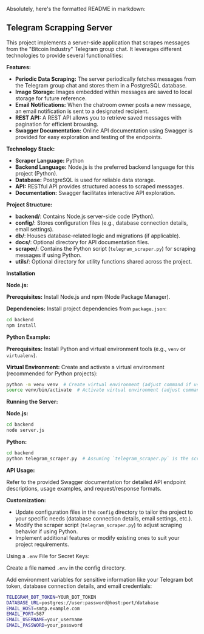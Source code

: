 Absolutely, here's the formatted README in markdown:

## Telegram Scrapping Server

This project implements a server-side application that scrapes messages from the "Bitcoin Industry" Telegram group chat. It leverages different technologies to provide several functionalities:

**Features:**

* **Periodic Data Scraping:** The server periodically fetches messages from the Telegram group chat and stores them in a PostgreSQL database.
* **Image Storage:** Images embedded within messages are saved to local storage for future reference.
* **Email Notifications:** When the chatroom owner posts a new message, an email notification is sent to a designated recipient.
* **REST API:** A REST API allows you to retrieve saved messages with pagination for efficient browsing.
* **Swagger Documentation:** Online API documentation using Swagger is provided for easy exploration and testing of the endpoints.

**Technology Stack:**

* **Scraper Language:** Python
* **Backend Language:** Node.js is the preferred backend language for this project (Python).
* **Database:** PostgreSQL is used for reliable data storage.
* **API:** RESTful API provides structured access to scraped messages.
* **Documentation:** Swagger facilitates interactive API exploration.

**Project Structure:**

* **backend/**: Contains Node.js server-side code (Python).
* **config/**: Stores configuration files (e.g., database connection details, email settings).
* **db/**: Houses database-related logic and migrations (if applicable).
* **docs/**: Optional directory for API documentation files.
* **scraper/**: Contains the Python script (`telegram_scraper.py`) for scraping messages if using Python.
* **utils/**: Optional directory for utility functions shared across the project.

**Installation**


**Node.js:**

**Prerequisites:** Install Node.js and npm (Node Package Manager).

**Dependencies:** Install project dependencies from `package.json`:

```bash
cd backend
npm install
```

**Python Example:**

**Prerequisites:** Install Python and virtual environment tools (e.g., `venv` or `virtualenv`).

**Virtual Environment:** Create and activate a virtual environment (recommended for Python projects):

```bash
python -m venv venv  # Create virtual environment (adjust command if using virtualenv)
source venv/bin/activate  # Activate virtual environment (adjust command if using virtualenv)
```

**Running the Server:**

**Node.js:**

```bash
cd backend
node server.js
```

**Python:**

```bash
cd backend
python telegram_scraper.py  # Assuming `telegram_scraper.py` is the scraper script
```

**API Usage:**

Refer to the provided Swagger documentation for detailed API endpoint descriptions, usage examples, and request/response formats.

**Customization:**

* Update configuration files in the `config` directory to tailor the project to your specific needs (database connection details, email settings, etc.).
* Modify the scraper script (`telegram_scraper.py`) to adjust scraping behavior if using Python.
* Implement additional features or modify existing ones to suit your project requirements.

Using a `.env` File for Secret Keys:

Create a file named `.env` in the config directory.

Add environment variables for sensitive information like your Telegram bot token, database connection details, and email credentials:

```bash
TELEGRAM_BOT_TOKEN=YOUR_BOT_TOKEN
DATABASE_URL=postgres://user:password@host:port/database
EMAIL_HOST=smtp.example.com
EMAIL_PORT=587
EMAIL_USERNAME=your_username
EMAIL_PASSWORD=your_password
```